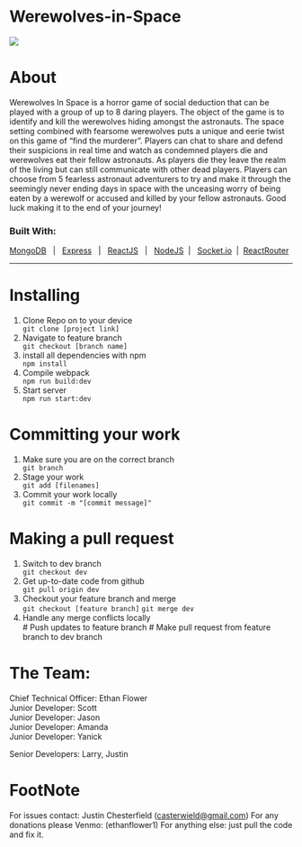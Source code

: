 # Werewolves-in-Space
<img src="https://imgur.com/gNzcHHP.png" />

# About
Werewolves In Space is a horror game of social deduction that can be played with a group of up to 8 daring players. The object of the game is to identify and kill the werewolves hiding amongst the astronauts.
	The space setting combined with fearsome werewolves puts a unique and eerie twist on this game of “find the murderer”. Players can chat to share and defend their suspicions in real time and watch as condemned players die and werewolves eat their fellow astronauts. As players die they leave the realm of the living but can still communicate with other dead players. Players can choose from 5 fearless astronaut adventurers to try and make it through the seemingly never ending days in space with the unceasing worry of being eaten by a werewolf or accused and killed by your fellow astronauts. Good luck making it to the end of your journey! 
 <h3>Built With:</h3>
  <a href='#'>MongoDB</a>
 &#160; | &#160;
  <a href='#'>Express</a>
 &#160; | &#160;
  <a href='#'>ReactJS</a>
  &#160; | &#160;
  <a href='#'>NodeJS</a>
  &#160;| &#160;
  <a href='#'>Socket.io</a>
  &#160;|&#160;
  <a href='#'>ReactRouter</a>
    
 <hr>


# Installing
<ol>
  <li>Clone Repo on to your device</li>
  <code>git clone [project link] </code>
  <li>Navigate to feature branch</li>
  <code>git checkout [branch name]</code>
  <li>install all dependencies with npm</li>
  <code>npm install</code>
  <li>Compile webpack</li>
  <code>npm run build:dev</code>
  <li>Start server</li>
  <code>npm run start:dev</code>
</ol>

# Committing your work
<ol>
  <li>Make sure you are on the correct branch</li>
  <code>git branch</code>
  <li>Stage your work</li>
  <code>git add [filenames]</code>
  <li>Commit your work locally</li>
  <code>git commit -m "[commit message]"</code>
 
</ol>

# Making a pull request
<ol>
   <li>Switch to dev branch</li>
  <code>git checkout dev</code>
  <li>Get up-to-date code from github</li>
  <code>git pull origin dev</code>
  <li>Checkout your feature branch and merge</li>
  <code>git checkout [feature branch]</code>
  <code>git merge dev</code>
  <li>Handle any merge conflicts locally</li>
  # Push updates to feature branch
  # Make pull request from feature branch to dev branch
</ol>

# The Team:
Chief Technical Officer: Ethan Flower  <br>
Junior Developer: Scott <br>
Junior Developer: Jason <br>
Junior Developer: Amanda <br>
Junior Developer: Yanick <br>

Senior Developers: Larry, Justin



# FootNote
For issues contact: Justin Chesterfield (casterwield@gmail.com)
For any donations please Venmo: (ethanflower1)
For anything else: just pull the code and fix it.
